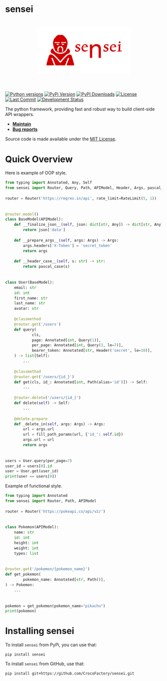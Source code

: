 # sensei
<a href="https://pypi.org/project/sensei/">
<h1 align="center">
<img alt="Logo Banner" src="https://raw.githubusercontent.com/CrocoFactory/.github/main/branding/sensei/logo/bookmark_transparent.png" width="300">
</h1><br>
</a>

[![Python versions](https://img.shields.io/pypi/pyversions/sensei)](https://pypi.org/project/sensei/)
[![PyPi Version](https://img.shields.io/pypi/v/sensei)](https://pypi.org/project/sensei/)
[![PyPI Downloads](https://img.shields.io/pypi/dm/sensei?label=downloads)](https://pypi.org/project/sensei/)
[![License](https://img.shields.io/github/license/CrocoFactory/sensei.svg)](https://pypi.org/project/sensei/)
[![Last Commit](https://img.shields.io/github/last-commit/CrocoFactory/sensei.svg)](https://pypi.org/project/sensei/)
[![Development Status](https://img.shields.io/pypi/status/sensei)](https://pypi.org/project/sensei/)

The python framework, providing fast and robust way to build client-side API wrappers.
                           
- **[Maintain](https://www.patreon.com/user/membership?u=142083211)**
- **[Bug reports](https://github.com/CrocoFactory/sensei/issues)**

Source code is made available under the [MIT License](LICENSE).  
                   
# Quick Overview

Here is example of OOP style.

```python
from typing import Annotated, Any, Self
from sensei import Router, Query, Path, APIModel, Header, Args, pascal_case, fill_path_params, RateLimit

router = Router('https://reqres.in/api', rate_limit=RateLimit(5, 1))


@router.model()
class BaseModel(APIModel):
    def __finalize_json__(self, json: dict[str, Any]) -> dict[str, Any]:
        return json['data']

    def __prepare_args__(self, args: Args) -> Args:
        args.headers['X-Token'] = 'secret_token'
        return args

    def __header_case__(self, s: str) -> str:
        return pascal_case(s)


class User(BaseModel):
    email: str
    id: int
    first_name: str
    last_name: str
    avatar: str

    @classmethod
    @router.get('/users')
    def query(
            cls,
            page: Annotated[int, Query(1)],
            per_page: Annotated[int, Query(3, le=7)],
            bearer_token: Annotated[str, Header('secret', le=10)],
    ) -> list[Self]:
        ...

    @classmethod
    @router.get('/users/{id_}')
    def get(cls, id_: Annotated[int, Path(alias='id')]) -> Self:
        ...

    @router.delete('/users/{id_}')
    def delete(self) -> Self:
        ...

    @delete.prepare
    def _delete_in(self, args: Args) -> Args:
        url = args.url
        url = fill_path_params(url, {'id_': self.id})
        args.url = url
        return args


users = User.query(per_page=7)
user_id = users[0].id
user = User.get(user_id)
print(user == users[0])
```

Example of functional style.

```python
from typing import Annotated
from sensei import Router, Path, APIModel

router = Router('https://pokeapi.co/api/v2/')


class Pokemon(APIModel):
    name: str
    id: int
    height: int
    weight: int
    types: list


@router.get('/pokemon/{pokemon_name}')
def get_pokemon(
        pokemon_name: Annotated[str, Path()],
) -> Pokemon:
    ...


pokemon = get_pokemon(pokemon_name="pikachu")
print(pokemon)
```

# Installing sensei
To install `sensei` from PyPi, you can use that:

```shell
pip install sensei
```

To install `sensei` from GitHub, use that:

```shell
pip install git+https://github.com/CrocoFactory/sensei.git
```